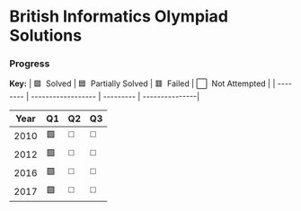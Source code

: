 # British Informatics Olympiad Solutions

### Progress

**Key:** 
| 🟩 &nbsp;Solved | 🟦 &nbsp;Partially Solved | 🟥 &nbsp;Failed | ⬜️ &nbsp;Not Attempted |
| -------- | ------------------ | --------- | ---------------|

| Year | Q1 | Q2 | Q3 |
| ---- | -- | -- | -- |
| 2010 | 🟩 | ◻️ | ◻️ |
| 2012 | 🟩 | ◻️ | ◻️ |
| 2016 | 🟩 | ◻️ | ◻️ |
| 2017 | 🟩 | ◻️ | ◻️ |
